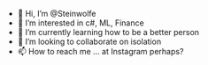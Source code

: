 - 👋 Hi, I’m @Steinwolfe
- 👀 I’m interested in c#, ML, Finance
- 🌱 I’m currently learning how to be a better person
- 💞️ I’m looking to collaborate on isolation
- 📫 How to reach me ... at Instagram perhaps?

<!---
Steinwolfe/Steinwolfe is a ✨ special ✨ repository because its `README.md` (this file) appears on your GitHub profile.
You can click the Preview link to take a look at your changes.
--->
